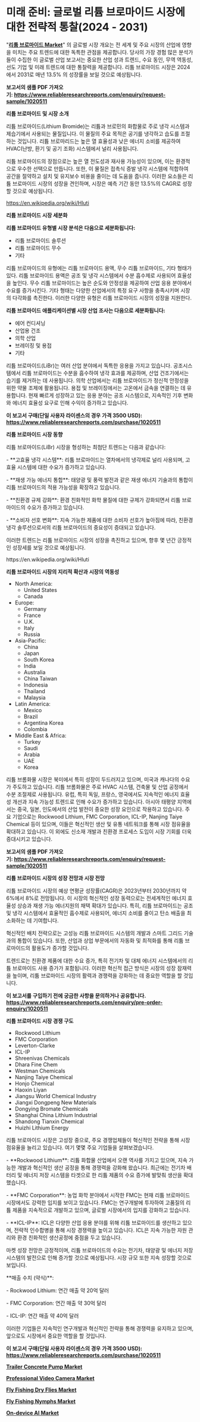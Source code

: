 <p><h1>미래 준비: 글로벌 리튬 브로마이드 시장에 대한 전략적 통찰(2024 - 2031)</h1></p><p>"<strong><a href="https://www.reliableresearchreports.com/lithium-bromide-r1020511?utm_campaign=106&utm_medium=7&utm_source=Github&utm_content=ia&utm_term=29092024&utm_id=lithium-bromide">리튬 브로마이드 Market</a></strong>" 의 글로벌 시장 개요는 전 세계 및 주요 시장의 산업에 영향을 미치는 주요 트렌드에 대한 독특한 관점을 제공합니다. 당사의 가장 경험 많은 분석가들이 수집한 이 글로벌 산업 보고서는 중요한 산업 성과 트렌드, 수요 동인, 무역 역동성, 선도 기업 및 미래 트렌드에 대한 통찰력을 제공합니다. 리튬 브로마이드 시장은 2024에서 2031로 매년 13.5% 의 성장률을 보일 것으로 예상됩니다.</p>
<p><strong>보고서의 샘플 PDF 가져오기:&nbsp;<a href="https://www.reliableresearchreports.com/enquiry/request-sample/1020511?utm_campaign=106&utm_medium=7&utm_source=Github&utm_content=ia&utm_term=29092024&utm_id=lithium-bromide">https://www.reliableresearchreports.com/enquiry/request-sample/1020511</a></strong></p>
<p><strong>리튬 브로마이드 및 시장 소개</strong></p>
<p><p>리튬 브로마이드(Lithium Bromide)는 리튬과 브로민의 화합물로 주로 냉각 시스템과 제습기에서 사용되는 물질입니다. 이 물질의 주요 목적은 공기를 냉각하고 습도를 조절하는 것입니다. 리튬 브로마리드는 높은 열 효율성과 낮은 에너지 소비를 제공하여 HVAC(난방, 환기 및 공기 조화) 시스템에서 널리 사용됩니다. </p><p>리튬 브로마이드의 장점으로는 높은 열 전도성과 재사용 가능성이 있으며, 이는 환경적으로 우수한 선택으로 만듭니다. 또한, 이 물질은 접촉식 증발 냉각 시스템에 적합하여 공간을 절약하고 설치 및 유지보수 비용을 줄이는 데 도움을 줍니다. 이러한 요소들은 리튬 브로마이드 시장의 성장을 견인하며, 시장은 예측 기간 동안 13.5%의 CAGR로 성장할 것으로 예상됩니다.</p></p>
<p><a href="https://en.wikipedia.org/wiki/Hluti?utm_campaign=106&utm_medium=7&utm_source=Github&utm_content=ia&utm_term=29092024&utm_id=lithium-bromide">https://en.wikipedia.org/wiki/Hluti</a></p>
<p><strong>리튬 브로마이드 시장 세분화</strong></p>
<p><strong>리튬 브로마이드 유형별 시장 분석은 다음으로 세분화됩니다:</strong></p>
<p><ul><li>리튬 브로마이드 솔루션</li><li>리튬 브로마이드 무수</li><li>기타</li></ul></p>
<p><p>리튬 브로마이드의 유형에는 리튬 브로마이드 용액, 무수 리튬 브로마이드, 기타 형태가 있다. 리튬 브로마이드 용액은 공조 및 냉각 시스템에서 수분 흡수제로 사용되어 효율성을 높인다. 무수 리튬 브로마이드는 높은 순도와 안정성을 제공하여 산업 응용 분야에서 수요를 증가시킨다. 기타 형태는 다양한 산업에서의 특정 요구 사항을 충족시키며 시장의 다각화를 촉진한다. 이러한 다양한 유형은 리튬 브로마이드 시장의 성장을 지원한다.</p></p>
<p><strong>리튬 브로마이드 애플리케이션별 시장 산업 조사는 다음으로 세분화됩니다:</strong></p>
<p><ul><li>에어 컨디셔닝</li><li>산업용 건조</li><li>의학 산업</li><li>브레이징 및 용접</li><li>기타</li></ul></p>
<p><p>리튬 브로마이드(LiBr)는 여러 산업 분야에서 독특한 응용을 가지고 있습니다. 공조시스템에서 리튬 브로마이드는 수분을 흡수하여 냉각 효과를 제공하며, 산업 건조기에서는 습기를 제거하는 데 사용됩니다. 의학 산업에서는 리튬 브로마이드가 정신적 안정성을 위한 약물 조제에 활용됩니다. 용접 및 브레이징에서는 고온에서 금속을 연결하는 데 유용합니다. 현재 빠르게 성장하고 있는 응용 분야는 공조 시스템으로, 지속적인 기후 변화와 에너지 효율성 요구로 인해 수익이 증가하고 있습니다.</p></p>
<p><strong>이 보고서 구매(단일 사용자 라이센스의 경우 가격 3500 USD): <a href="https://www.reliableresearchreports.com/purchase/1020511?utm_campaign=106&utm_medium=7&utm_source=Github&utm_content=ia&utm_term=29092024&utm_id=lithium-bromide">https://www.reliableresearchreports.com/purchase/1020511</a></strong></p>
<p><strong>리튬 브로마이드 시장 동향</strong></p>
<p><p>리튬 브로마이드(LiBr) 시장을 형성하는 최첨단 트렌드는 다음과 같습니다:</p><p>- **고효율 냉각 시스템**: 리튬 브로마이드는 열차에서의 냉각제로 널리 사용되며, 고효율 시스템에 대한 수요가 증가하고 있습니다.</p><p>  </p><p>- **재생 가능 에너지 통합**: 태양광 및 풍력 발전과 같은 재생 에너지 기술과의 통합이 리튬 브로마이드의 적용 가능성을 확장하고 있습니다.</p><p>- **친환경 규제 강화**: 환경 친화적인 화학 물질에 대한 규제가 강화되면서 리튬 브로마이드의 수요가 증가하고 있습니다.</p><p>- **소비자 선호 변화**: 지속 가능한 제품에 대한 소비자 선호가 높아짐에 따라, 친환경 냉각 솔루션으로서의 리튬 브로마이드의 중요성이 증대되고 있습니다.</p><p>이러한 트렌드는 리튬 브로마이드 시장의 성장을 촉진하고 있으며, 향후 몇 년간 긍정적인 성장세를 보일 것으로 예상됩니다.</p></p>
<p>https://en.wikipedia.org/wiki/Hluti</p>
<p><strong>리튬 브로마이드 시장의 지리적 확산과 시장의 역동성</strong></p>
<p><ul>
    <li>
        North America:
        <ul>
            <li>United States</li>
            <li>Canada</li>
        </ul>
    </li>
    <li>
        Europe:
        <ul>
            <li>Germany</li>
            <li>France</li>
            <li>U.K.</li>
            <li>Italy</li>
            <li>Russia</li>
        </ul>
    </li>
    <li>
        Asia-Pacific:
        <ul>
            <li>China</li>
            <li>Japan</li>
            <li>South Korea</li>
            <li>India</li>
            <li>Australia</li>
            <li>China Taiwan</li>
            <li>Indonesia</li>
            <li>Thailand</li>
            <li>Malaysia</li>
        </ul>
    </li>
    <li>
        Latin America:
        <ul>
            <li>Mexico</li>
            <li>Brazil</li>
            <li>Argentina Korea</li>
            <li>Colombia</li>
        </ul>
    </li>
    <li>
        Middle East & Africa:
        <ul>
            <li>Turkey</li>
            <li>Saudi</li>
            <li>Arabia</li>
            <li>UAE</li>
            <li>Korea</li>
        </ul>
    </li>
    </ul></p>
<p><p>리튬 브롬화물 시장은 북미에서 특히 성장이 두드러지고 있으며, 미국과 캐나다의 수요가 주도하고 있습니다. 리튬 브롬화물은 주로 HVAC 시스템, 건축물 및 산업 공정에서 수분 조절제로 사용됩니다. 유럽, 특히 독일, 프랑스, 영국에서도 지속적인 에너지 효율성 개선과 지속 가능성 트렌드로 인해 수요가 증가하고 있습니다. 아시아 태평양 지역에서는 중국, 일본, 인도에서의 산업 발전이 중요한 성장 요인으로 작용하고 있습니다. 주요 기업으로는 Rockwood Lithium, FMC Corporation, ICL-IP, Nanjing Taiye Chemical 등이 있으며, 이들은 혁신적인 생산 및 유통 네트워크를 통해 시장 점유율을 확대하고 있습니다. 이 외에도 신소재 개발과 친환경 프로세스 도입이 시장 기회를 더욱 증대시키고 있습니다.</p></p>
<p><strong>보고서의 샘플 PDF 가져오기:&nbsp;<a href="https://www.reliableresearchreports.com/enquiry/request-sample/1020511?utm_campaign=106&utm_medium=7&utm_source=Github&utm_content=ia&utm_term=29092024&utm_id=lithium-bromide">https://www.reliableresearchreports.com/enquiry/request-sample/1020511</a></strong></p>
<p><strong>리튬 브로마이드 시장의 성장 전망과 시장 전망</strong></p>
<p><p>리튬 브로마이드 시장의 예상 연평균 성장률(CAGR)은 2023년부터 2030년까지 약 6%에서 8%로 전망됩니다. 이 시장의 혁신적인 성장 동력으로는 전세계적인 에너지 효율성 상승과 재생 가능 에너지원의 채택 확대가 있습니다. 특히, 리튬 브로마이드는 공조 및 냉각 시스템에서 효율적인 흡수제로 사용되어, 에너지 소비를 줄이고 탄소 배출을 최소화하는 데 기여합니다.</p><p>혁신적인 배치 전략으로는 고성능 리튬 브로마이드 시스템의 개발과 스마트 그리드 기술과의 통합이 있습니다. 또한, 산업과 상업 부문에서의 자동화 및 최적화를 통해 리튬 브로마이드의 활용도가 증가할 것입니다. </p><p>트렌드로는 친환경 제품에 대한 수요 증가, 특히 전기차 및 대체 에너지 시스템에서의 리튬 브로마이드 사용 증가가 포함됩니다. 이러한 혁신적 접근 방식은 시장의 성장 잠재력을 높이며, 리튬 브로마이드 시장의 활력과 경쟁력을 강화하는 데 중요한 역할을 할 것입니다.</p></p>
<p><strong>이 보고서를 구입하기 전에 궁금한 사항을 문의하거나 공유합니다. <a href="https://www.reliableresearchreports.com/enquiry/pre-order-enquiry/1020511?utm_campaign=106&utm_medium=7&utm_source=Github&utm_content=ia&utm_term=29092024&utm_id=lithium-bromide">https://www.reliableresearchreports.com/enquiry/pre-order-enquiry/1020511</a></strong></p>
<p><strong>리튬 브로마이드 시장 경쟁 구도</strong></p>
<p><ul><li>Rockwood Lithium</li><li>FMC Corporation</li><li>Leverton-Clarke</li><li>ICL-IP</li><li>Shreenivas Chemicals</li><li>Dhara Fine Chem</li><li>Westman Chemicals</li><li>Nanjing Taiye Chemical</li><li>Honjo Chemical</li><li>Haoxin Liyan</li><li>Jiangsu World Chemical Industry</li><li>Jiangxi Dongpeng New Materials</li><li>Dongying Bromate Chemicals</li><li>Shanghai China Lithium Industrial</li><li>Shandong Tianxin Chemical</li><li>Huizhi Lithium Energy</li></ul></p>
<p><p>리튬 브로마이드 시장은 고성장 중으로, 주요 경쟁업체들이 혁신적인 전략을 통해 시장 점유율을 늘리고 있습니다. 여기 몇몇 주요 기업들을 살펴보겠습니다.</p><p>- **Rockwood Lithium**: 리튬 화합물 산업에서 오랜 역사를 가지고 있으며, 지속 가능한 개발과 혁신적인 생산 공정을 통해 경쟁력을 강화해 왔습니다. 최근에는 전기차 배터리 및 에너지 저장 시스템을 타겟으로 한 리튬 제품의 수요 증가에 발맞춰 생산을 확대했습니다.</p><p>- **FMC Corporation**: 농업 화학 분야에서 시작한 FMC는 현재 리튬 브로마이드 시장에서도 강력한 입지를 보이고 있습니다. FMC는 연구개발에 투자하여 고품질의 리튬 제품을 지속적으로 개발하고 있으며, 글로벌 시장에서의 입지를 강화하고 있습니다.</p><p>- **ICL-IP**: ICL은 다양한 산업 응용 분야를 위해 리튬 브로마이드를 생산하고 있으며, 전략적 인수합병을 통해 시장 경쟁력을 높이고 있습니다. ICL은 지속 가능한 자원 관리와 환경 친화적인 생산공정에 중점을 두고 있습니다.</p><p>마켓 성장 전망은 긍정적이며, 리튬 브로마이드의 수요는 전기차, 태양광 및 에너지 저장 시스템의 발전으로 인해 증가할 것으로 예상됩니다. 시장 규모 또한 지속 성장할 것으로 보입니다.</p><p>**매출 수치 (약식)**:</p><p>- Rockwood Lithium: 연간 매출 약 20억 달러</p><p>- FMC Corporation: 연간 매출 약 30억 달러</p><p>- ICL-IP: 연간 매출 약 40억 달러</p><p>이러한 기업들은 지속적인 연구개발과 혁신적인 전략을 통해 경쟁력을 유지하고 있으며, 앞으로도 시장에서 중요한 역할을 할 것입니다.</p></p>
<p><strong>이 보고서 구매(단일 사용자 라이센스의 경우 가격 3500 USD): <a href="https://www.reliableresearchreports.com/purchase/1020511?utm_campaign=106&utm_medium=7&utm_source=Github&utm_content=ia&utm_term=29092024&utm_id=lithium-bromide">https://www.reliableresearchreports.com/purchase/1020511</a></strong></p>
<p><strong><p><a href="https://github.com/ParvinKhatun77/Market-Research-Report-List-1/blob/main/trailer-concrete-pump-market.md?utm_campaign=106&utm_medium=7&utm_source=Github&utm_content=ia&utm_term=29092024&utm_id=lithium-bromide">Trailer Concrete Pump Market</a></p><p><a href="https://issuu.com/reportprime-2/docs/professional-video-camera-market-si_580c0dedba53e9?utm_campaign=106&utm_medium=7&utm_source=Github&utm_content=ia&utm_term=29092024&utm_id=lithium-bromide">Professional Video Camera Market</a></p><p><a href="https://www.linkedin.com/pulse/fly-fishing-dry-flies-market-revolution-2024-2031-trends-shaping-wi2ac?utm_campaign=106&utm_medium=7&utm_source=Github&utm_content=ia&utm_term=29092024&utm_id=lithium-bromide">Fly Fishing Dry Flies Market</a></p><p><a href="https://www.linkedin.com/pulse/emerging-fly-fishing-nymphs-market-opportunities-analysis-investors-0dzgc?utm_campaign=106&utm_medium=7&utm_source=Github&utm_content=ia&utm_term=29092024&utm_id=lithium-bromide">Fly Fishing Nymphs Market</a></p><p><a href="https://github.com/abbislposival/Market-Research-Report-List-1/blob/main/on-device-ai-market.md?utm_campaign=106&utm_medium=7&utm_source=Github&utm_content=ia&utm_term=29092024&utm_id=lithium-bromide">On-device AI Market</a></p></strong></p>
<p></p>